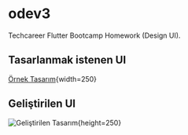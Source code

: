 # odev3

Techcareer Flutter Bootcamp Homework (Design UI).

## Tasarlanmak istenen UI

[Örnek Tasarım](https://user-images.githubusercontent.com/9364520/186408980-98485e19-77e4-4760-a5eb-fa7359c4d90e.jpg){width=250}

## Geliştirilen UI

![Geliştirilen Tasarım](https://user-images.githubusercontent.com/9364520/186409121-809d4be9-f950-4d56-8b26-44cfdedb05e0.png){height=250}
